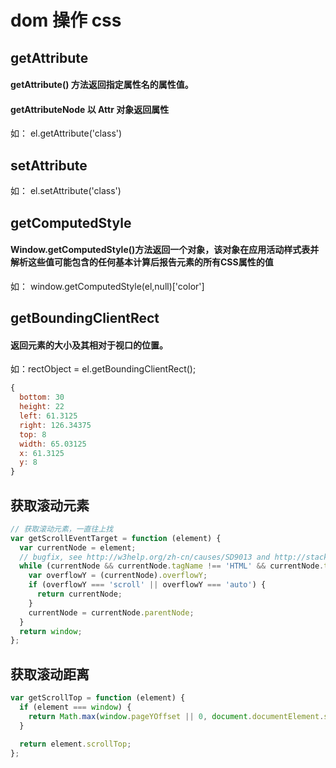 # dom 操作 css

## getAttribute

#### getAttribute() 方法返回指定属性名的属性值。

#### getAttributeNode 以 Attr 对象返回属性

如： el.getAttribute('class')


## setAttribute

如： el.setAttribute('class')


## getComputedStyle

#### Window.getComputedStyle()方法返回一个对象，该对象在应用活动样式表并解析这些值可能包含的任何基本计算后报告元素的所有CSS属性的值

如： window.getComputedStyle(el,null)['color']


## getBoundingClientRect

#### 返回元素的大小及其相对于视口的位置。

如：rectObject = el.getBoundingClientRect();

``` js
{
  bottom: 30
  height: 22
  left: 61.3125
  right: 126.34375
  top: 8
  width: 65.03125
  x: 61.3125
  y: 8
}
``` 

## 获取滚动元素

``` js
// 获取滚动元素，一直往上找
var getScrollEventTarget = function (element) {
  var currentNode = element;
  // bugfix, see http://w3help.org/zh-cn/causes/SD9013 and http://stackoverflow.com/questions/17016740/onscroll-function-is-not-working-for-chrome
  while (currentNode && currentNode.tagName !== 'HTML' && currentNode.tagName !== 'BODY' && currentNode.nodeType === 1) {
    var overflowY = (currentNode).overflowY;
    if (overflowY === 'scroll' || overflowY === 'auto') {
      return currentNode;
    }
    currentNode = currentNode.parentNode;
  }
  return window;
};
```

## 获取滚动距离

``` js
var getScrollTop = function (element) {
  if (element === window) {
    return Math.max(window.pageYOffset || 0, document.documentElement.scrollTop);
  }

  return element.scrollTop;
};
```